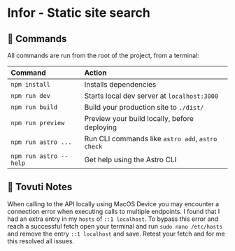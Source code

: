 # Infor - Static site search


## 🧞 Commands

All commands are run from the root of the project, from a terminal:

| Command                | Action                                           |
| :--------------------- | :----------------------------------------------- |
| `npm install`          | Installs dependencies                            |
| `npm run dev`          | Starts local dev server at `localhost:3000`      |
| `npm run build`        | Build your production site to `./dist/`          |
| `npm run preview`      | Preview your build locally, before deploying     |
| `npm run astro ...`    | Run CLI commands like `astro add`, `astro check` |
| `npm run astro --help` | Get help using the Astro CLI                     |

## 👀 Tovuti Notes

When calling to the API locally using MacOS Device you may encounter a connection error when executing calls to multiple endpoints. I found that I had an extra entry in my `hosts` of `::1 localhost`. To bypass this error and reach a successful fetch open your terminal and run `sudo nano /etc/hosts` and remove the entry `::1 localhost` and save. Retest your fetch and for me this resolved all issues.
